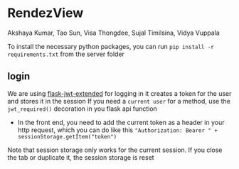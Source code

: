 # RendezView
Akshaya Kumar, Tao Sun, Visa Thongdee, Sujal Timilsina, Vidya Vuppala 

To install the necessary python packages, you can run 
`pip install -r requirements.txt` from the server folder

## login
We are using [flask-jwt-extended](https://flask-jwt-extended.readthedocs.io/en/stable/basic_usage.html) for logging in
it creates a token for the user and stores it in the session
If you need a `current user` for a method, use the `jwt_required()` decoration in you flask api function
- In the front end, you need to add the current token as a header in your http request, which you can do like this
  `"Authorization: Bearer " + sessionStorage.getItem("token")`

Note that session storage only works for the current session. If you close the tab or duplicate it, the session storage is reset 

